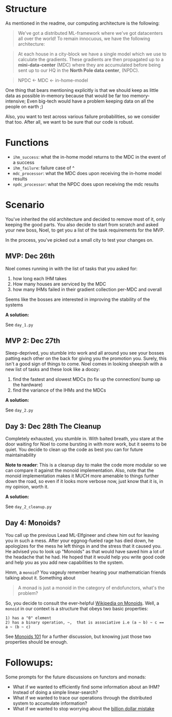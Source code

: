 # Structure

As mentioned in the readme, our computing architecture is the following:

> We've got a distributed
> ML-framework where we've got datacenters all over the world! To remain innocuous, we have the following architecture:

> At each house in a city-block we have a single model which we use to calculate the gradients. These gradients are then
> propagated up to a **mini-data-center** (MDC) where they are accumulated before being sent up to our HQ in the
**North Pole data center**, (NPDC).

> NPDC <- MDC <- in-home-model

One thing that bears mentioning explicitly is that we should keep as little data as possible in-memory because that
would
be far too memory-intensive; Even big-tech would have a problem keeping data on all the people on earth ;)

Also, you want to test across various failure probabilities, so we consider that too. After all, we want to be sure that
our code is robust.

# Functions

- `ihm_success`: what the in-home model returns to the MDC in the event of a success
- `ihm_failure`: failure case of ^
- `mdc_processor`: what the MDC does upon receiving the in-home model results
- `npdc_processor`: what the NPDC does upon receiving the mdc results

# Scenario

You've inherited the old architecture and decided to remove most of it, only keeping the good parts. You also decide to
start from scratch and asked your new boss, Noel, to get you a list of the task requirements for the MVP.

In the process, you've picked out a small city to test your changes on.

## MVP: Dec 26th

Noel comes running in with the list of tasks that you asked for:

1) how long each IHM takes
2) How many houses are serviced by the MDC
3) how many IHMs failed in their gradient collection per-MDC and overall

Seems like the bosses are interested in improving the stability of the systems

**A solution:**

See `day_1.py`

## MVP 2: Dec 27th

Sleep-deprived, you stumble into work and all around you see your bosses patting each other on the back for
giving you the promotion you. Surely, this isn't a good sign of things to come. Noel comes in looking sheepish with a
new list of tasks and these look like a doozy:

1) find the fastest and slowest MDCs (to fix up the connection/ bump up the hardware)
2) find the variance of the IHMs and the MDCs

**A solution:**

See `day_2.py`

## Day 3: Dec 28th The Cleanup

Completely exhausted, you stumble in. With baited breath, you stare at the door waiting for Noel to come bursting in
with more work, but it seems to be quiet. You decide to clean up the code as best you can for future maintainability

**Note to reader**: This is a cleanup day to make the code more modular so we can compare it against the monoid
implementation. Also, note that the monoid implementation makes it MUCH more amenable to things further down the road,
so even if it looks more verbose now, just know that it is, in my opinion, worth it.

**A solution:**

See `day_2_cleanup.py`

## Day 4: Monoids?

You call up the previous Lead ML-Elfgineer and chew him out for leaving you in such a mess. After your eggnog-fueled
rage has died down, he apologizes for the mess he left things in and the stress that it caused you. He advised you to
look up "Monoids" as that would have saved him a lot of the headache that he had. He hoped that it would help you write
good code and help you as you add new capabilities to the system.

Hmm, a `monoid`? You vageuly remember hearing your mathematician friends talking about it. Something about

> A monad is just a monoid in the category of endofunctors, what's the problem?

So, you decide to consult the ever-helpful [Wikipedia on Monoids](https://en.wikipedia.org/wiki/Monoid#Definition).
Well, a `monoid` in our context is a structure that obeys two basic properties:

```
1) has a "0" element
2) has a binary operation, ~,  that is associative i.e (a ~ b) ~ c == a ~ (b ~ c)
```

See [Monoids 101](monoids_101.md) for a further discussion, but knowing just those two properties should be enough.

# Followups:

Some prompts for the future discussions on functors and monads:

- What if we wanted to efficiently find some information about an IHM? Instead of doing a simple linear-search?
- What if we wanted to trace our operations through the distributed system to accumulate information?
- What if we wanted to stop worrying about
  the [billion dollar mistake](https://www.infoq.com/presentations/Null-References-The-Billion-Dollar-Mistake-Tony-Hoare/)